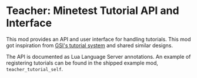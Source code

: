 # Teacher: Minetest Tutorial API and Interface

This mod provides an API and user interface for handling tutorials. This mod got inspiration from [GSI's tutorial system](https://genshin-impact.fandom.com/wiki/Tutorial) and shared similar designs.

The API is documented as Lua Language Server annotations. An example of registering tutorials can be found in the shipped example mod, `teacher_tutorial_self`.
